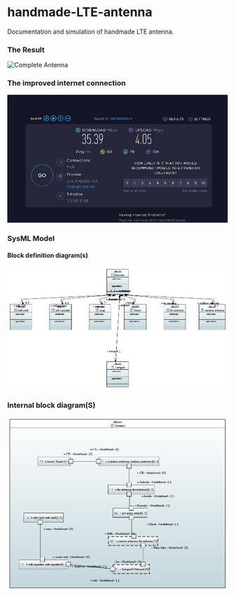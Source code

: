 # handmade-LTE-antenna
 Documentation and simulation of  handmade LTE antenna. 

### The Result

![Complete Antenna](./media/result.jpg)

### The improved internet connection

![Speed test](./media/t1.jpg)

### SysML Model

#### Block definition diagram(s)
![Network Domain](./media/Block_Class_Domain_Network_Domain.png)

### Internal block diagram(S)  

![Antenna Connections](./media/Block_Class_Domain_Antenna_connections.png)

